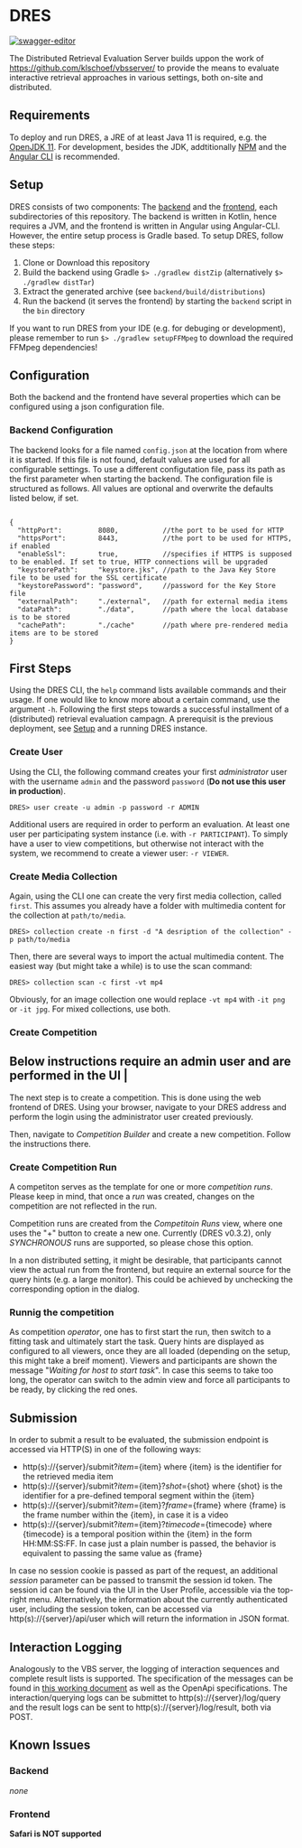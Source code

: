 # DRES

[![swagger-editor](https://img.shields.io/badge/open--API-in--editor-brightgreen.svg?style=flat&label=client%20open-api-v3)](https://editor.swagger.io/?url=https://raw.githubusercontent.com/dres-dev/DRES/master/doc/oas-client.json)

The Distributed Retrieval Evaluation Server builds uppon the work of https://github.com/klschoef/vbsserver/ to provide the means to evaluate interactive retrieval approaches in various settings, both on-site and distributed.

## Requirements

To deploy and run DRES, a JRE of at least Java 11 is required, e.g. the [OpenJDK 11](https://jdk.java.net/java-se-ri/11).
For development, besides the JDK, addtitionally [NPM](https://www.npmjs.com/) and the [Angular CLI](https://cli.angular.io/) is recommended.

## Setup

DRES consists of two components: The [backend](backend/) and the [frontend](frontend/), each subdirectories of this repository.
The backend is written in Kotlin, hence requires a JVM, and the frontend is written in Angular using Angular-CLI.
However, the entire setup process is Gradle based. To setup DRES, follow these steps:

1. Clone or Download this repository
2. Build the backend using Gradle `$> ./gradlew distZip` (alternatively `$> ./gradlew distTar`)
3. Extract the generated archive (see `backend/build/distributions`)
4. Run the backend (it serves the frontend) by starting the `backend` script in the `bin` directory

If you want to run DRES from your IDE (e.g. for debuging or development), please remember to run `$> ./gradlew setupFFMpeg` to download the required FFMpeg dependencies!

## Configuration

Both the backend and the frontend have several properties which can be configured using a json configuration file.

### Backend Configuration

The backend looks for a file named `config.json` at the location from where it is started. If this file is not found, default values are used for all configurable settings. To use a different configutation file, pass its path as the first parameter when starting the backend. The configuration file is structured as follows. All values are optional and overwrite the defaults listed below, if set.

```json5

{
  "httpPort":         8080,           //the port to be used for HTTP
  "httpsPort":        8443,           //the port to be used for HTTPS, if enabled
  "enableSsl":        true,           //specifies if HTTPS is supposed to be enabled. If set to true, HTTP connections will be upgraded
  "keystorePath":     "keystore.jks", //path to the Java Key Store file to be used for the SSL certificate
  "keystorePassword": "password",     //password for the Key Store file
  "externalPath":     "./external",   //path for external media items
  "dataPath":         "./data",       //path where the local database is to be stored
  "cachePath":        "./cache"       //path where pre-rendered media items are to be stored
}

```

## First Steps

Using the DRES CLI, the `help` command lists available commands and their usage. If one would like to know more about a certain command, use the argument `-h`.
Following the first steps towards a successful installment of a (distributed) retrieval evaluation campagn. A prerequisit is the previous deployment, see [Setup](#setup) and a running DRES instance.

### Create User

Using the CLI, the following command creates your first _administrator_ user with the username `admin` and the password `password` (**Do not use this user in production**).

```
DRES> user create -u admin -p password -r ADMIN
```

Additional users are required in order to perform an evaluation. At least one user per participating system instance
(i.e. with `-r PARTICIPANT`). To simply have a user to view competitions, but otherwise not interact with the system, 
we recommend to create a viewer user: `-r VIEWER`.

### Create Media Collection

Again, using the CLI one can create the very first media collection, called `first`.
This assumes you already have a folder with multimedia content for the collection at `path/to/media`.


```
DRES> collection create -n first -d "A desription of the collection" -p path/to/media
```

Then, there are several ways to import the actual multimedia content. The easiest way (but might take a while) is to use the scan command:

```
DRES> collection scan -c first -vt mp4
```

Obviously, for an image collection one would replace `-vt mp4` with `-it png` or `-it jpg`. For mixed collections, use both.

### Create Competition

**Below instructions require an admin user and are performed in the UI** |
--------------------------------------------------------------------------

The next step is to create a competition. This is done using the web frontend of DRES.
Using your browser, navigate to your DRES address and perform the login using the administrator user created previously.

Then, navigate to _Competition Builder_ and create a new competition. Follow the instructions there.

### Create Competition Run

A competiton serves as the template for one or more _competition runs_.
Please keep in mind, that once a _run_ was created, changes on the competition are not reflected in the run.

Competition runs are created from the _Competitoin Runs_ view, where one uses the "+" button to create a new one.
Currently (DRES v0.3.2), only _SYNCHRONOUS_ runs are supported, so please chose this option.

In a non distributed setting, it might be desirable, that participants cannot view the actual run from the frontend,
but require an external source for the query hints (e.g. a large monitor). This could be achieved by unchecking the corresponding option in the dialog.

### Runnig the competition

As competition _operator_, one has to first start the run, then switch to a fitting task and ultimately start the task.
Query hints are displayed as configured to all viewers, once they are all loaded (depending on the setup, this might take a breif moment).
Viewers and participants are shown the message "_Waiting for host to start task_". In case this seems to take too long,
the operator can switch to the admin view and force all participants to be ready, by clicking the red ones.

## Submission
In order to submit a result to be evaluated, the submission endpoint is accessed via HTTP(S) in one of the following ways:
- http(s)://{server}/submit?*item*={item} where {item} is the identifier for the retrieved media item
- http(s)://{server}/submit?*item*={item}?*shot*={shot} where {shot} is the identifier for a pre-defined temporal segment within the {item}
- http(s)://{server}/submit?*item*={item}?*frame*={frame} where {frame} is the frame number within the {item}, in case it is a video
- http(s)://{server}/submit?*item*={item}?*timecode*={timecode} where {timecode} is a temporal position within the {item} in the form HH:MM:SS:FF. In case just a plain number is passed, the behavior is equivalent to passing the same value as {frame}

In case no session cookie is passed as part of the request, an additional *session* parameter can be passed to transmit the session id token. The session id can be found via the UI in the User Profile, accessible via the top-right menu. Alternatively, the information about the currently authenticated user, including the session token, can be accessed via http(s)://{server}/api/user which will return the information in JSON format.

## Interaction Logging
Analogously to the VBS server, the logging of interaction sequences and complete result lists is supported. The specification of the messages can be found in [this working document](https://www.overleaf.com/read/rppygxshvhrn) as well as the OpenApi specifications. The interaction/querying logs can be submittet to http(s)://{server}/log/query and the result logs can be sent to http(s)://{server}/log/result, both via POST.

## Known Issues

### Backend

_none_

### Frontend

**Safari is NOT supported**
